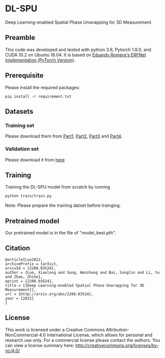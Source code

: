# DL-SPU
Deep Learning-enabled Spatial Phase Unwrapping for 3D Measurement

## Preamble
This code was developed and tested with python 3.6, Pytorch 1.8.0, and CUDA 10.2 on Ubuntu 18.04. It is based on [Eduardo Romera's ERFNet implementation (PyTorch Version)](https://github.com/Eromera/erfnet_pytorch). 

## Prerequisite
Please install the required packages: 
```
pip install -r requirement.txt
```

## Datasets
### Training set  
Please download them from [Part1](https://pan.baidu.com/s/1j9VzSCGPLqq8LyEhst_62g?pwd=tyrw), [Part2](https://pan.baidu.com/s/1nqYe3FavPxUW_GDr2pMvxQ?pwd=p67e), [Part3](https://pan.baidu.com/s/1Mmso2U2jCH2IuwNiR7cWcA?pwd=6u87) and [Part4](https://pan.baidu.com/s/1K-Y8hXEX2TS3nIQcRSfKDA?pwd=yxul).
### Validation set  
Please download it from [here](https://pan.baidu.com/s/1mEGDVNzrPY1YHOId_o4aVw?pwd=b86e)

## Training
Training the DL-SPU model from scratch by running
```bash
python train/train.py
```
Note: Please prepare the training datset before trainging.

## Pretrained model
Our pretrained model is in the file of "model_best.pth".

## Citation
```
@article{Luo2022,
archivePrefix = {arXiv},
arxivId = {2208.03524},
author = {Luo, Xiaolong and Song, Wanzhong and Bai, Songlin and Li, Yu and Zhao, Zhihe},
eprint = {2208.03524},
title = {{Deep Learning-enabled Spatial Phase Unwrapping for 3D Measurement}},
url = {http://arxiv.org/abs/2208.03524},
year = {2022}
}
```

## License
This work is licensed under a Creative Commons Attribution-NonCommercial 4.0 International License, which allows for personal and research use only. For a commercial license please contact the authors. You can view a license summary here: http://creativecommons.org/licenses/by-nc/4.0/
